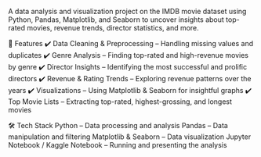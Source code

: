 A data analysis and visualization project on the IMDB movie dataset using Python, Pandas, Matplotlib, and Seaborn to uncover insights about top-rated movies, revenue trends, director statistics, and more.

📌 Features
✔️ Data Cleaning & Preprocessing – Handling missing values and duplicates
✔️ Genre Analysis – Finding top-rated and high-revenue movies by genre
✔️ Director Insights – Identifying the most successful and prolific directors
✔️ Revenue & Rating Trends – Exploring revenue patterns over the years
✔️ Visualizations – Using Matplotlib & Seaborn for insightful graphs
✔️ Top Movie Lists – Extracting top-rated, highest-grossing, and longest movies

🛠️ Tech Stack
Python – Data processing and analysis
Pandas – Data manipulation and filtering
Matplotlib & Seaborn – Data visualization
Jupyter Notebook / Kaggle Notebook – Running and presenting the analysis

